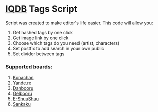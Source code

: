 # [IQDB](iqdb.org) Tags Script
Script was created to make editor's life easier. This code will allow you:

1. Get hashed tags by one click
2. Get image link by one click
2. Choose which tags do you need (artist, characters)
3. Set postfix to add search in your own public
4. Set divider between tags

### Supported boards:
1. [Konachan](konachan.com)
2. [Yande.re](yande.re)
3. [Danbooru](danbooru.donmai.us)
4. [Gelbooru](gelbooru.com)
5. [E-ShuuShuu](e-shuushuu.net)
6. [Sankaku](https://chan.sankakucomplex.com)

